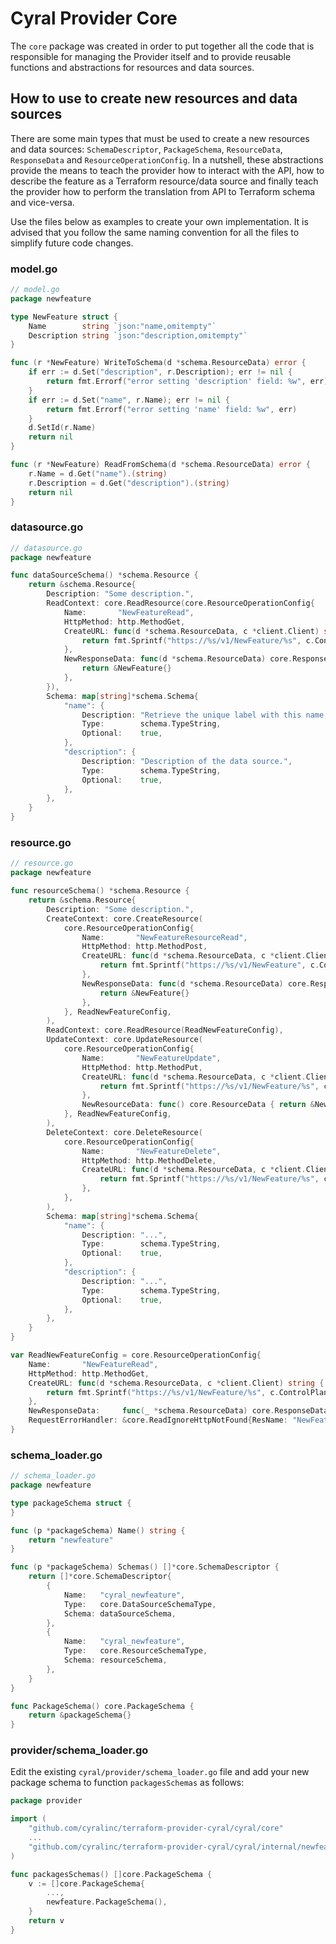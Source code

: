 # Cyral Provider Core

The `core` package was created in order to put together all the code that is responsible
for managing the Provider itself and to provide reusable functions and abstractions
for resources and data sources.

## How to use to create new resources and data sources

There are some main types that must be used to create a new resources and data sources:
`SchemaDescriptor`, `PackageSchema`, `ResourceData`, `ResponseData` and
`ResourceOperationConfig`. In a nutshell, these abstractions provide the means to
teach the provider how to interact with the API, how to describe the feature as a
Terraform resource/data source and finally teach the provider how to perform the
translation from API to Terraform schema and vice-versa.

Use the files below as examples to create your own implementation. It is advised that
you follow the same naming convention for all the files to simplify future code changes.

### model.go

```go
// model.go
package newfeature

type NewFeature struct {
	Name        string `json:"name,omitempty"`
	Description string `json:"description,omitempty"`
}

func (r *NewFeature) WriteToSchema(d *schema.ResourceData) error {
	if err := d.Set("description", r.Description); err != nil {
		return fmt.Errorf("error setting 'description' field: %w", err)
	}
	if err := d.Set("name", r.Name); err != nil {
		return fmt.Errorf("error setting 'name' field: %w", err)
	}
	d.SetId(r.Name)
	return nil
}

func (r *NewFeature) ReadFromSchema(d *schema.ResourceData) error {
	r.Name = d.Get("name").(string)
	r.Description = d.Get("description").(string)
	return nil
}
```

### datasource.go

```go
// datasource.go
package newfeature

func dataSourceSchema() *schema.Resource {
	return &schema.Resource{
		Description: "Some description.",
		ReadContext: core.ReadResource(core.ResourceOperationConfig{
            Name:       "NewFeatureRead",
            HttpMethod: http.MethodGet,
            CreateURL: func(d *schema.ResourceData, c *client.Client) string {
                return fmt.Sprintf("https://%s/v1/NewFeature/%s", c.ControlPlane, d.Get("name").(string))
            },
            NewResponseData: func(d *schema.ResourceData) core.ResponseData {
                return &NewFeature{}
            },
        }),
		Schema: map[string]*schema.Schema{
			"name": {
				Description: "Retrieve the unique label with this name, if it exists.",
				Type:        schema.TypeString,
				Optional:    true,
			},
            "description": {
                Description: "Description of the data source.",
                Type:        schema.TypeString,
				Optional:    true,
			},
		},
	}
}
```

### resource.go

```go
// resource.go
package newfeature

func resourceSchema() *schema.Resource {
	return &schema.Resource{
		Description: "Some description.",
		CreateContext: core.CreateResource(
			core.ResourceOperationConfig{
                Name:       "NewFeatureResourceRead",
                HttpMethod: http.MethodPost,
                CreateURL: func(d *schema.ResourceData, c *client.Client) string {
                    return fmt.Sprintf("https://%s/v1/NewFeature", c.ControlPlane)
                },
                NewResponseData: func(d *schema.ResourceData) core.ResponseData {
                    return &NewFeature{}
                },
            }, ReadNewFeatureConfig,
		),
		ReadContext: core.ReadResource(ReadNewFeatureConfig),
		UpdateContext: core.UpdateResource(
			core.ResourceOperationConfig{
				Name:       "NewFeatureUpdate",
				HttpMethod: http.MethodPut,
				CreateURL: func(d *schema.ResourceData, c *client.Client) string {
					return fmt.Sprintf("https://%s/v1/NewFeature/%s", c.ControlPlane, d.Id())
				},
				NewResourceData: func() core.ResourceData { return &NewFeature{} },
			}, ReadNewFeatureConfig,
		),
		DeleteContext: core.DeleteResource(
			core.ResourceOperationConfig{
				Name:       "NewFeatureDelete",
				HttpMethod: http.MethodDelete,
				CreateURL: func(d *schema.ResourceData, c *client.Client) string {
					return fmt.Sprintf("https://%s/v1/NewFeature/%s", c.ControlPlane, d.Id())
				},
			},
		),
		Schema: map[string]*schema.Schema{
			"name": {
				Description: "...",
				Type:        schema.TypeString,
				Optional:    true,
			},
            "description": {
                Description: "...",
                Type:        schema.TypeString,
				Optional:    true,
			},
		},
	}
}

var ReadNewFeatureConfig = core.ResourceOperationConfig{
	Name:       "NewFeatureRead",
	HttpMethod: http.MethodGet,
	CreateURL: func(d *schema.ResourceData, c *client.Client) string {
		return fmt.Sprintf("https://%s/v1/NewFeature/%s", c.ControlPlane, d.Id())
	},
	NewResponseData:     func(_ *schema.ResourceData) core.ResponseData { return &NewFeature{} },
	RequestErrorHandler: &core.ReadIgnoreHttpNotFound{ResName: "NewFeature"},
}
```

### schema_loader.go

```go
// schema_loader.go
package newfeature

type packageSchema struct {
}

func (p *packageSchema) Name() string {
	return "newfeature"
}

func (p *packageSchema) Schemas() []*core.SchemaDescriptor {
	return []*core.SchemaDescriptor{
		{
			Name:   "cyral_newfeature",
			Type:   core.DataSourceSchemaType,
			Schema: dataSourceSchema,
		},
		{
			Name:   "cyral_newfeature",
			Type:   core.ResourceSchemaType,
			Schema: resourceSchema,
		},
	}
}

func PackageSchema() core.PackageSchema {
	return &packageSchema{}
}
```

### provider/schema_loader.go

Edit the existing `cyral/provider/schema_loader.go` file and add your new package schema
to function `packagesSchemas` as follows:

```go
package provider

import (
	"github.com/cyralinc/terraform-provider-cyral/cyral/core"
	...
	"github.com/cyralinc/terraform-provider-cyral/cyral/internal/newfeature"
)

func packagesSchemas() []core.PackageSchema {
	v := []core.PackageSchema{
		...,
		newfeature.PackageSchema(),
	}
	return v
}
```
